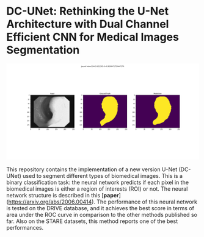# DC-UNet: Rethinking the U-Net Architecture with Dual Channel Efficient CNN for Medical Images Segmentation
![Image text](https://github.com/AngeLouCN/DC-UNet/blob/main/results/8.png)

This repository contains the implementation of a new version U-Net (DC-UNet) used to segment different types of biomedical images. This is a binary classification task: the neural network predicts if each pixel in the biomedical images is either a region of interests (ROI) or not. The neural network structure is described in this [**paper**] (https://arxiv.org/abs/2006.00414).
The performance of this neural network is tested on the DRIVE database, and it achieves the best score in terms of area under the ROC curve in comparison to the other methods published so far. Also on the STARE datasets, this method reports one of the best performances.
